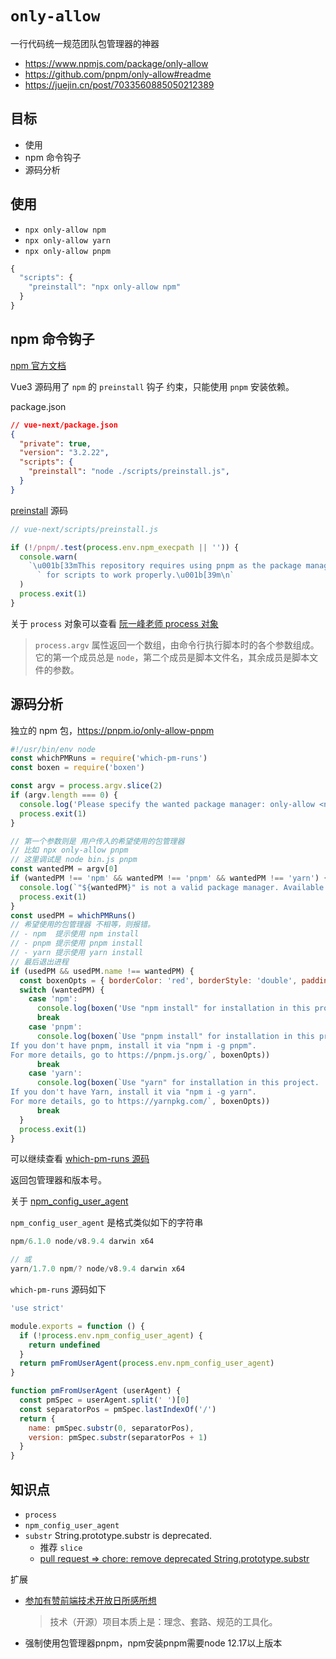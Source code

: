# `only-allow`

一行代码统一规范团队包管理器的神器

- https://www.npmjs.com/package/only-allow
- https://github.com/pnpm/only-allow#readme
- https://juejin.cn/post/7033560885050212389

## 目标

- 使用
- npm 命令钩子
- 源码分析

## 使用

- `npx only-allow npm`
- `npx only-allow yarn`
- `npx only-allow pnpm`

```js
{
  "scripts": {
    "preinstall": "npx only-allow npm"
  }
}
```

## npm 命令钩子

[npm 官方文档](https://docs.npmjs.com/cli/v8/using-npm/scripts#pre--post-scripts)

Vue3 源码用了 `npm` 的 `preinstall` 钩子 约束，只能使用 `pnpm` 安装依赖。

package.json

```json
// vue-next/package.json
{
  "private": true,
  "version": "3.2.22",
  "scripts": {
    "preinstall": "node ./scripts/preinstall.js",
  }
}
```

[preinstall](https://github.com/vuejs/core/blob/6b6889852f247a91df4793ad37e8e2e1d27c79b3/scripts/preinstall.js#L1) 源码

```js
// vue-next/scripts/preinstall.js

if (!/pnpm/.test(process.env.npm_execpath || '')) {
  console.warn(
    `\u001b[33mThis repository requires using pnpm as the package manager ` +
      ` for scripts to work properly.\u001b[39m\n`
  )
  process.exit(1)
}
```

关于 `process` 对象可以查看 [阮一峰老师 process 对象](https://javascript.ruanyifeng.com/nodejs/process.html)

> `process.argv` 属性返回一个数组，由命令行执行脚本时的各个参数组成。
> 它的第一个成员总是 `node`，第二个成员是脚本文件名，其余成员是脚本文件的参数。

## 源码分析

独立的 npm 包，https://pnpm.io/only-allow-pnpm

```js
#!/usr/bin/env node
const whichPMRuns = require('which-pm-runs')
const boxen = require('boxen')

const argv = process.argv.slice(2)
if (argv.length === 0) {
  console.log('Please specify the wanted package manager: only-allow <npm|pnpm|yarn>')
  process.exit(1)
}

// 第一个参数则是 用户传入的希望使用的包管理器
// 比如 npx only-allow pnpm
// 这里调试是 node bin.js pnpm
const wantedPM = argv[0]
if (wantedPM !== 'npm' && wantedPM !== 'pnpm' && wantedPM !== 'yarn') {
  console.log(`"${wantedPM}" is not a valid package manager. Available package managers are: npm, pnpm, or yarn.`)
  process.exit(1)
}
const usedPM = whichPMRuns()
// 希望使用的包管理器 不相等，则报错。
// - npm  提示使用 npm install
// - pnpm 提示使用 pnpm install
// - yarn 提示使用 yarn install
// 最后退出进程
if (usedPM && usedPM.name !== wantedPM) {
  const boxenOpts = { borderColor: 'red', borderStyle: 'double', padding: 1 }
  switch (wantedPM) {
    case 'npm':
      console.log(boxen('Use "npm install" for installation in this project', boxenOpts))
      break
    case 'pnpm':
      console.log(boxen(`Use "pnpm install" for installation in this project.
If you don't have pnpm, install it via "npm i -g pnpm".
For more details, go to https://pnpm.js.org/`, boxenOpts))
      break
    case 'yarn':
      console.log(boxen(`Use "yarn" for installation in this project.
If you don't have Yarn, install it via "npm i -g yarn".
For more details, go to https://yarnpkg.com/`, boxenOpts))
      break
  }
  process.exit(1)
}
```

可以继续查看 [which-pm-runs 源码](https://github.com/zkochan/packages/blob/master/which-pm-runs/index.js#L1-L18)

返回包管理器和版本号。

关于 [npm_config_user_agent](https://npm.io/package/npm-config-user-agent-parser)

`npm_config_user_agent` 是格式类似如下的字符串

```js
npm/6.1.0 node/v8.9.4 darwin x64

// 或
yarn/1.7.0 npm/? node/v8.9.4 darwin x64
```

`which-pm-runs` 源码如下

```js
'use strict'

module.exports = function () {
  if (!process.env.npm_config_user_agent) {
    return undefined
  }
  return pmFromUserAgent(process.env.npm_config_user_agent)
}

function pmFromUserAgent (userAgent) {
  const pmSpec = userAgent.split(' ')[0]
  const separatorPos = pmSpec.lastIndexOf('/')
  return {
    name: pmSpec.substr(0, separatorPos),
    version: pmSpec.substr(separatorPos + 1)
  }
}
```

## 知识点

- `process`
- `npm_config_user_agent`
- `substr` String.prototype.substr is deprecated.
  - 推荐 `slice`
  - [pull request => chore: remove deprecated String.prototype.substr](https://github.com/vuejs/core/pull/4699)


扩展

- [参加有赞前端技术开放日所感所想](https://lxchuan12.gitee.io/20180421-youzan-front-end-tech-open-day/)
    > 技术（开源）项目本质上是：理念、套路、规范的工具化。
- 强制使用包管理器pnpm，npm安装pnpm需要node 12.17以上版本
